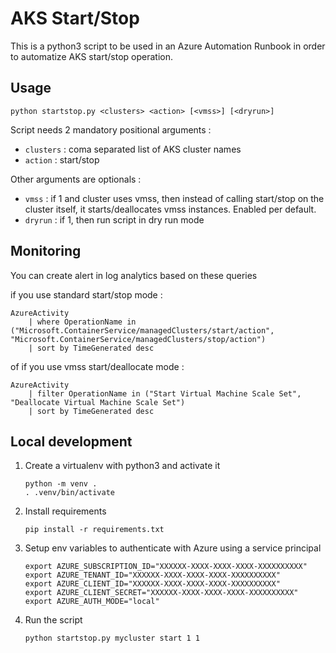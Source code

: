 # AKS Start/Stop

This is a python3 script to be used in an Azure Automation Runbook in order to automatize AKS start/stop operation.

## Usage

    python startstop.py <clusters> <action> [<vmss>] [<dryrun>]

Script needs 2 mandatory positional arguments :

* `clusters` : coma separated list of AKS cluster names
* `action` : start/stop

Other arguments are optionals :

* `vmss` : if 1 and cluster uses vmss, then instead of calling start/stop on the cluster itself, it
starts/deallocates vmss instances. Enabled per default.
* `dryrun` : if 1, then run script in dry run mode

## Monitoring

You can create alert in log analytics based on these queries

if you use standard start/stop mode :

```
AzureActivity 
    | where OperationName in ("Microsoft.ContainerService/managedClusters/start/action", "Microsoft.ContainerService/managedClusters/stop/action") 
    | sort by TimeGenerated desc
```

of if you use vmss start/deallocate mode :

```
AzureActivity 
    | filter OperationName in ("Start Virtual Machine Scale Set", "Deallocate Virtual Machine Scale Set") 
    | sort by TimeGenerated desc
```

## Local development

1. Create a virtualenv with python3 and activate it

    ```
    python -m venv .
    . .venv/bin/activate
    ```
   
2. Install requirements

    ```
    pip install -r requirements.txt
    ```
   
3. Setup env variables to authenticate with Azure using a service principal

    ```
    export AZURE_SUBSCRIPTION_ID="XXXXXX-XXXX-XXXX-XXXX-XXXXXXXXXX"
    export AZURE_TENANT_ID="XXXXXX-XXXX-XXXX-XXXX-XXXXXXXXXX"
    export AZURE_CLIENT_ID="XXXXXX-XXXX-XXXX-XXXX-XXXXXXXXXX"
    export AZURE_CLIENT_SECRET="XXXXXX-XXXX-XXXX-XXXX-XXXXXXXXXX"
    export AZURE_AUTH_MODE="local"
    ```
   
4. Run the script

    ```
    python startstop.py mycluster start 1 1 
    ```